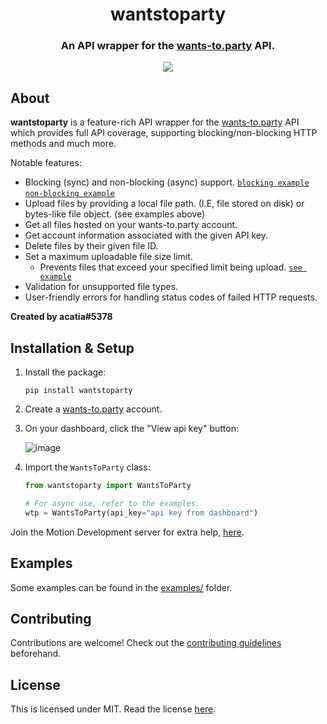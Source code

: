 <div align="center">
    <h1>wantstoparty</h1>
    <h3>An API wrapper for the <a href="https://wants-to.party">wants-to.party</a> API.</h3>
    <img src="https://img.shields.io/pypi/v/wantstoparty.svg">
</div>

## About
**wantstoparty** is a feature-rich API wrapper for the [wants-to.party](https://wants-to.party) API which provides full API coverage, supporting blocking/non-blocking HTTP methods and much more.

Notable features:
* Blocking (sync) and non-blocking (async) support. [`blocking example`](https://github.com/acatiadroid/wantstoparty/blob/main/examples/nonasync_use.py) [`non-blocking example`](https://github.com/acatiadroid/wantstoparty/blob/main/examples/async_use.py)
* Upload files by providing a local file path. (I.E, file stored on disk) or bytes-like file object. (see examples above)
* Get all files hosted on your wants-to.party account.
* Get account information associated with the given API key.
* Delete files by their given file ID.
* Set a maximum uploadable file size limit.
    - Prevents files that exceed your specified limit being upload. [`see example`](https://github.com/acatiadroid/wantstoparty/blob/main/examples/max_filesize.py)
* Validation for unsupported file types.
* User-friendly errors for handling status codes of failed HTTP requests.

**Created by acatia#5378**

## Installation & Setup
1. Install the package:
    ```
    pip install wantstoparty
    ```
2. Create a [wants-to.party](https://wants-to.party) account.
3. On your dashboard, click the "View api key" button:

    ![image](https://user-images.githubusercontent.com/69216256/180094711-f3428246-e369-440f-84d7-d9eba7a9d8bc.png)

4. Import the `WantsToParty` class:
    ```py
    from wantstoparty import WantsToParty

    # For async use, refer to the examples.
    wtp = WantsToParty(api_key="api key from dashboard")
    ```


Join the Motion Development server for extra help, [here](https://discord.gg/9x566fY47Z).

## Examples
Some examples can be found in the [examples/](https://github.com/acatiadroid/py-wants-to-party/tree/main/examples) folder.

## Contributing
Contributions are welcome! Check out the [contributing guidelines](https://github.com/acatiadroid/py-wants-to-party/blob/main/.github/CONTRIBUTING.md) beforehand.

## License
This is licensed under MIT. Read the license [here](https://github.com/acatiadroid/py-wants-to-party/blob/main/LICENSE.txt).
